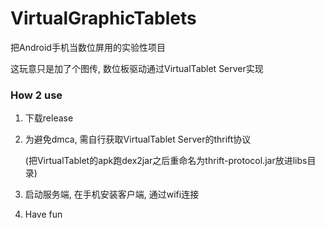 # VirtualGraphicTablets
把Android手机当数位屏用的实验性项目

这玩意只是加了个图传, 数位板驱动通过VirtualTablet Server实现

### How 2 use

1. 下载release

2. 为避免dmca, 需自行获取VirtualTablet Server的thrift协议

   (把VirtualTablet的apk跑dex2jar之后重命名为thrift-protocol.jar放进libs目录)

3. 启动服务端, 在手机安装客户端, 通过wifi连接

4. Have fun

